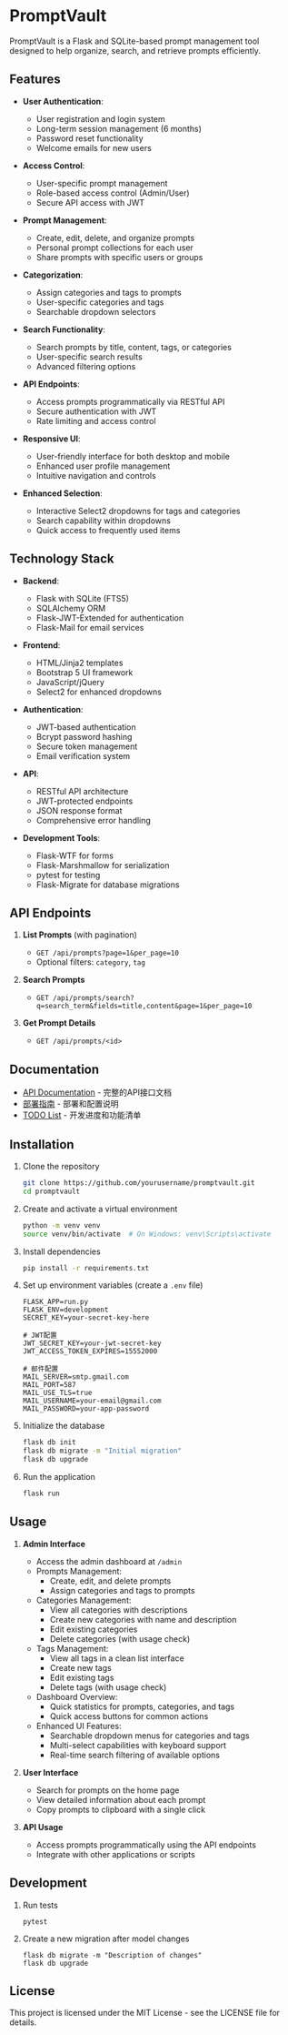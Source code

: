# PromptVault

PromptVault is a Flask and SQLite-based prompt management tool designed to help organize, search, and retrieve prompts efficiently.

## Features

- **User Authentication**: 
  - User registration and login system
  - Long-term session management (6 months)
  - Password reset functionality
  - Welcome emails for new users

- **Access Control**:
  - User-specific prompt management
  - Role-based access control (Admin/User)
  - Secure API access with JWT

- **Prompt Management**: 
  - Create, edit, delete, and organize prompts
  - Personal prompt collections for each user
  - Share prompts with specific users or groups

- **Categorization**: 
  - Assign categories and tags to prompts
  - User-specific categories and tags
  - Searchable dropdown selectors

- **Search Functionality**: 
  - Search prompts by title, content, tags, or categories
  - User-specific search results
  - Advanced filtering options

- **API Endpoints**: 
  - Access prompts programmatically via RESTful API
  - Secure authentication with JWT
  - Rate limiting and access control

- **Responsive UI**: 
  - User-friendly interface for both desktop and mobile
  - Enhanced user profile management
  - Intuitive navigation and controls

- **Enhanced Selection**: 
  - Interactive Select2 dropdowns for tags and categories
  - Search capability within dropdowns
  - Quick access to frequently used items

## Technology Stack

- **Backend**: 
  - Flask with SQLite (FTS5)
  - SQLAlchemy ORM
  - Flask-JWT-Extended for authentication
  - Flask-Mail for email services

- **Frontend**: 
  - HTML/Jinja2 templates
  - Bootstrap 5 UI framework
  - JavaScript/jQuery
  - Select2 for enhanced dropdowns

- **Authentication**:
  - JWT-based authentication
  - Bcrypt password hashing
  - Secure token management
  - Email verification system

- **API**: 
  - RESTful API architecture
  - JWT-protected endpoints
  - JSON response format
  - Comprehensive error handling

- **Development Tools**:
  - Flask-WTF for forms
  - Flask-Marshmallow for serialization
  - pytest for testing
  - Flask-Migrate for database migrations

## API Endpoints

1. **List Prompts** (with pagination)
   - `GET /api/prompts?page=1&per_page=10`
   - Optional filters: `category`, `tag`

2. **Search Prompts**
   - `GET /api/prompts/search?q=search_term&fields=title,content&page=1&per_page=10`

3. **Get Prompt Details**
   - `GET /api/prompts/<id>`

## Documentation

- [API Documentation](docs/api_auth.md) - 完整的API接口文档
- [部署指南](docs/deployment.md) - 部署和配置说明
- [TODO List](TODO.md) - 开发进度和功能清单

## Installation

1. Clone the repository
   ```bash
   git clone https://github.com/yourusername/promptvault.git
   cd promptvault
   ```

2. Create and activate a virtual environment
   ```bash
   python -m venv venv
   source venv/bin/activate  # On Windows: venv\Scripts\activate
   ```

3. Install dependencies
   ```bash
   pip install -r requirements.txt
   ```

4. Set up environment variables (create a `.env` file)
   ```env
   FLASK_APP=run.py
   FLASK_ENV=development
   SECRET_KEY=your-secret-key-here
   
   # JWT配置
   JWT_SECRET_KEY=your-jwt-secret-key
   JWT_ACCESS_TOKEN_EXPIRES=15552000
   
   # 邮件配置
   MAIL_SERVER=smtp.gmail.com
   MAIL_PORT=587
   MAIL_USE_TLS=true
   MAIL_USERNAME=your-email@gmail.com
   MAIL_PASSWORD=your-app-password
   ```

5. Initialize the database
   ```bash
   flask db init
   flask db migrate -m "Initial migration"
   flask db upgrade
   ```

6. Run the application
   ```bash
   flask run
   ```

## Usage

1. **Admin Interface**
   - Access the admin dashboard at `/admin`
   - Prompts Management:
     - Create, edit, and delete prompts
     - Assign categories and tags to prompts
   - Categories Management:
     - View all categories with descriptions
     - Create new categories with name and description
     - Edit existing categories
     - Delete categories (with usage check)
   - Tags Management:
     - View all tags in a clean list interface
     - Create new tags
     - Edit existing tags
     - Delete tags (with usage check)
   - Dashboard Overview:
     - Quick statistics for prompts, categories, and tags
     - Quick access buttons for common actions
   - Enhanced UI Features:
     - Searchable dropdown menus for categories and tags
     - Multi-select capabilities with keyboard support
     - Real-time search filtering of available options

2. **User Interface**
   - Search for prompts on the home page
   - View detailed information about each prompt
   - Copy prompts to clipboard with a single click

3. **API Usage**
   - Access prompts programmatically using the API endpoints
   - Integrate with other applications or scripts

## Development

1. Run tests
   ```
   pytest
   ```

2. Create a new migration after model changes
   ```
   flask db migrate -m "Description of changes"
   flask db upgrade
   ```

## License

This project is licensed under the MIT License - see the LICENSE file for details.

